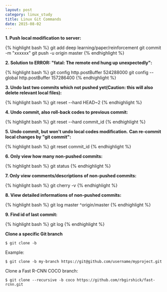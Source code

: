 ```yaml
---
layout: post
category: linux_study
title: Linux Git Commands
date: 2015-08-02
---
```


**1. Push local modification to server:**

{% highlight bash %}
git add deep learning/paper/reinforcement
git commit -m "xxxxxx"
git push -u origin master
{% endhighlight %}

**2. Solution to ERROR: "fatal: The remote end hung up unexpectedly":**

{% highlight bash %}
git config http.postBuffer 524288000
git config --global http.postBuffer 157286400
{% endhighlight %}

**3. Undo last two commits which not pushed yet(Caution: this will also delete relevant local files):**

{% highlight bash %}
git reset --hard HEAD~2
{% endhighlight %}

**4. Undo commit, also roll-back codes to previous commit:**

{% highlight bash %}
git reset --hard commit_id
{% endhighlight %}

**5. Undo commit, but won't undo local codes modification.**
**Can re-commit local changes by "git commit":**

{% highlight bash %}
git reset commit_id
{% endhighlight %}

**6. Only view how many non-pushed commits:**

{% highlight bash %}
git status
{% endhighlight %}

**7. Only view comments/descriptions of non-pushed commits:**

{% highlight bash %}
git cherry -v
{% endhighlight %}

**8. View detailed informations of non-pushed commits:**

{% highlight bash %}
git log master ^origin/master
{% endhighlight %}

**9. Find id of last commit:**

{% highlight bash %}
git log
{% endhighlight %}

**Clone a specific Git branch**

<pre class="terminal"><code>$ git clone -b <branch> <remote_repo></code></pre>

Example:

<pre class="terminal"><code>$ git clone -b my-branch https://git@github.com/username/myproject.git</code></pre>

Clone a Fast R-CNN COCO branch:

<pre class="terminal"><code>$ git clone --recursive -b coco https://github.com/rbgirshick/fast-rcnn.git</code></pre>
